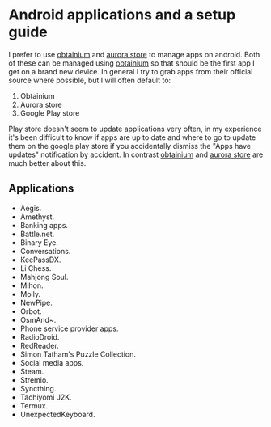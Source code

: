 # Android applications and a setup guide

I prefer to use [obtainium] and [aurora store] to manage apps on android. Both
of these can be managed using [obtainium] so that should be the first app I get
on a brand new device. In general I try to grab apps from their official source
where possible, but I will often default to:

1. Obtainium
2. Aurora store
3. Google Play store

Play store doesn't seem to update applications very often, in my experience
it's been difficult to know if apps are up to date and where to go to update
them on the google play store if you accidentally dismiss the "Apps have
updates" notification by accident. In contrast [obtainium] and [aurora store]
are much better about this.

[obtainium]: https://github.com/ImranR98/Obtainium
[aurora store]: https://aurorastore.org

## Applications

- Aegis.
- Amethyst.
- Banking apps.
- Battle.net.
- Binary Eye.
- Conversations.
- KeePassDX.
- Li Chess.
- Mahjong Soul.
- Mihon.
- Molly.
- NewPipe.
- Orbot.
- OsmAnd~.
- Phone service provider apps.
- RadioDroid.
- RedReader.
- Simon Tatham's Puzzle Collection.
- Social media apps.
- Steam.
- Stremio.
- Syncthing.
- Tachiyomi J2K.
- Termux.
- UnexpectedKeyboard.

